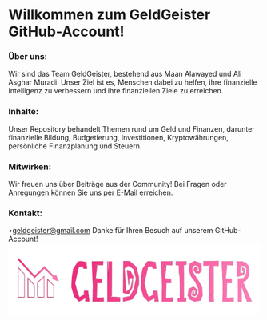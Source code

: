  # Willkommen zum GeldGeister GitHub-Account!

### Über uns:
Wir sind das Team GeldGeister, bestehend aus Maan Alawayed und Ali Asghar Muradi. Unser Ziel ist es, Menschen dabei zu helfen, ihre finanzielle Intelligenz zu verbessern und ihre finanziellen Ziele zu erreichen.

### Inhalte:
Unser Repository behandelt Themen rund um Geld und Finanzen, darunter finanzielle Bildung, Budgetierung, Investitionen, Kryptowährungen, persönliche Finanzplanung und Steuern.

### Mitwirken:
Wir freuen uns über Beiträge aus der Community! Bei Fragen oder Anregungen können Sie uns per E-Mail erreichen.

### Kontakt: 
•geldgeister@gmail.com
Danke für Ihren Besuch auf unserem GitHub-Account!
![](no.bg.black.png)
